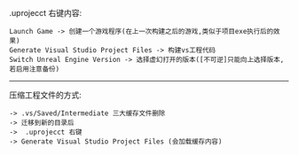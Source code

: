 
.uprojecct 右键内容:
```
Launch Game -> 创建一个游戏程序(在上一次构建之后的游戏,类似于项目exe执行后的效果)
Generate Visual Studio Project Files -> 构建vs工程代码
Switch Unreal Engine Version -> 选择虚幻打开的版本([不可逆]只能向上选择版本,若启用注意备份)
```

---

压缩工程文件的方式:
```
-> .vs/Saved/Intermediate 三大缓存文件删除
-> 迁移到新的目录后
->  .uprojecct 右键 
-> Generate Visual Studio Project Files (会加载缓存内容)
```
